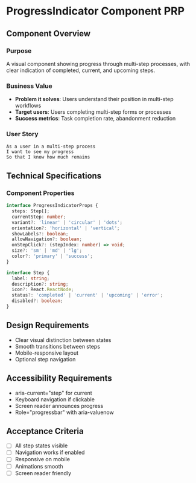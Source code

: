 # ProgressIndicator Component PRP

## Component Overview

### Purpose
A visual component showing progress through multi-step processes, with clear indication of completed, current, and upcoming steps.

### Business Value
- **Problem it solves**: Users understand their position in multi-step workflows
- **Target users**: Users completing multi-step forms or processes
- **Success metrics**: Task completion rate, abandonment reduction

### User Story
```
As a user in a multi-step process
I want to see my progress
So that I know how much remains
```

## Technical Specifications

### Component Properties
```typescript
interface ProgressIndicatorProps {
  steps: Step[];
  currentStep: number;
  variant?: 'linear' | 'circular' | 'dots';
  orientation?: 'horizontal' | 'vertical';
  showLabels?: boolean;
  allowNavigation?: boolean;
  onStepClick?: (stepIndex: number) => void;
  size?: 'sm' | 'md' | 'lg';
  color?: 'primary' | 'success';
}

interface Step {
  label: string;
  description?: string;
  icon?: React.ReactNode;
  status?: 'completed' | 'current' | 'upcoming' | 'error';
  disabled?: boolean;
}
```

## Design Requirements
- Clear visual distinction between states
- Smooth transitions between steps
- Mobile-responsive layout
- Optional step navigation

## Accessibility Requirements
- aria-current="step" for current
- Keyboard navigation if clickable
- Screen reader announces progress
- Role="progressbar" with aria-valuenow

## Acceptance Criteria
- [ ] All step states visible
- [ ] Navigation works if enabled
- [ ] Responsive on mobile
- [ ] Animations smooth
- [ ] Screen reader friendly

